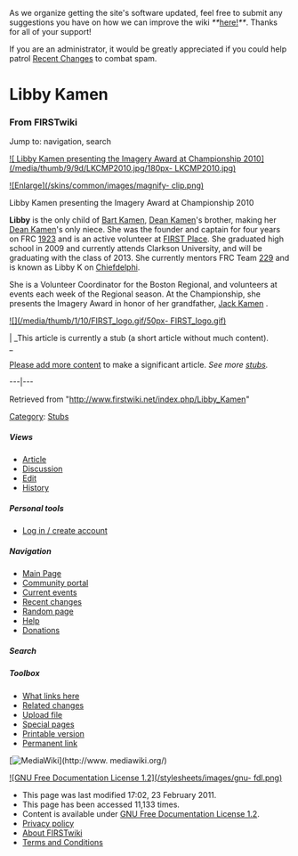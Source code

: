 As we organize getting the site's software updated, feel free to submit any
suggestions you have on how we can improve the wiki
_**_[here!](/index.php/User:Hallry/Suggestions "User:Hallry/Suggestions"
)_**_. Thanks for all of your support!

If you are an administrator, it would be greatly appreciated if you could help
patrol [Recent Changes](/index.php/Special:Recentchanges
"Special:Recentchanges" ) to combat spam.

# Libby Kamen

### From FIRSTwiki

Jump to: navigation, search

[![ Libby Kamen presenting the Imagery Award at Championship
2010](/media/thumb/9/9d/LKCMP2010.jpg/180px-
LKCMP2010.jpg)](/index.php/Image:LKCMP2010.jpg " Libby Kamen presenting the
Imagery Award at Championship 2010" )

[![Enlarge](/skins/common/images/magnify-
clip.png)](/index.php/Image:LKCMP2010.jpg "Enlarge" )

Libby Kamen presenting the Imagery Award at Championship 2010

**Libby** is the only child of [Bart Kamen](/index.php/Bart_Kamen "Bart Kamen" ), [Dean Kamen](/index.php/Dean_Kamen "Dean Kamen" )'s brother, making her [Dean Kamen](/index.php/Dean_Kamen "Dean Kamen" )'s only niece. She was the founder and captain for four years on FRC [1923](/index.php/1923 "1923" ) and is an active volunteer at [FIRST Place](/index.php?title=FIRST_Place&action=edit "FIRST Place" ). She graduated high school in 2009 and currently attends Clarkson University, and will be graduating with the class of 2013. She currently mentors FRC Team [229](/index.php/229 "229" ) and is known as Libby K on [Chiefdelphi](/index.php/Chiefdelphi "Chiefdelphi" ). 

She is a Volunteer Coordinator for the Boston Regional, and volunteers at
events each week of the Regional season. At the Championship, she presents the
Imagery Award in honor of her grandfather, [Jack Kamen](/index.php/Jack_Kamen
"Jack Kamen" ) .

[![](/media/thumb/1/10/FIRST_logo.gif/50px-
FIRST_logo.gif)](/index.php/Image:FIRST_logo.gif "" )

|  _This article is currently a stub (a short article without much content).  
_

[Please add more
content](http://www.firstwiki.net/index.php?title=Libby_Kamen&action=edit
"http://www.firstwiki.net/index.php?title=Libby_Kamen&action=edit" ) to make a
significant article. _See more [stubs](/index.php/Special:Shortpages
"Special:Shortpages" )._  
  
---|---  
  
Retrieved from "<http://www.firstwiki.net/index.php/Libby_Kamen>"

[Category](/index.php?title=Special:Categories&article=Libby_Kamen
"Special:Categories" ): [Stubs](/index.php/Category:Stubs "Category:Stubs" )

##### Views

  * [Article](/index.php/Libby_Kamen)
  * [Discussion](/index.php?title=Talk:Libby_Kamen&action=edit)
  * [Edit](/index.php?title=Libby_Kamen&action=edit)
  * [History](/index.php?title=Libby_Kamen&action=history)

##### Personal tools

  * [Log in / create account](/index.php?title=Special:Userlogin&returnto=Libby_Kamen)

[](/index.php/Main_Page "Main Page" )

##### Navigation

  * [Main Page](/index.php/Main_Page)
  * [Community portal](/index.php/FIRSTwiki:Community_portal)
  * [Current events](/index.php/Current_events)
  * [Recent changes](/index.php/Special:Recentchanges)
  * [Random page](/index.php/Special:Random)
  * [Help](/index.php/FIRSTwiki:Help)
  * [Donations](/index.php/FIRSTwiki:Site_support)

##### Search



##### Toolbox

  * [What links here](/index.php/Special:Whatlinkshere/Libby_Kamen)
  * [Related changes](/index.php/Special:Recentchangeslinked/Libby_Kamen)
  * [Upload file](/index.php/Special:Upload)
  * [Special pages](/index.php/Special:Specialpages)
  * [Printable version](/index.php?title=Libby_Kamen&printable=yes)
  * [Permanent link](/index.php?title=Libby_Kamen&oldid=78122)

[![MediaWiki](/skins/common/images/poweredby_mediawiki_88x31.png)](http://www.
mediawiki.org/)

[![GNU Free Documentation License 1.2](/stylesheets/images/gnu-
fdl.png)](http://www.gnu.org/copyleft/fdl.html)

  * This page was last modified 17:02, 23 February 2011.
  * This page has been accessed 11,133 times.
  * Content is available under [GNU Free Documentation License 1.2](http://www.gnu.org/copyleft/fdl.html "http://www.gnu.org/copyleft/fdl.html" ).
  * [Privacy policy](/index.php/FIRSTwiki:Privacy_policy "FIRSTwiki:Privacy policy" )
  * [About FIRSTwiki](/index.php/FIRSTwiki:About "FIRSTwiki:About" )
  * [Terms and Conditions](/index.php/FIRSTwiki:Terms_and_conditions "FIRSTwiki:Terms and conditions" )

